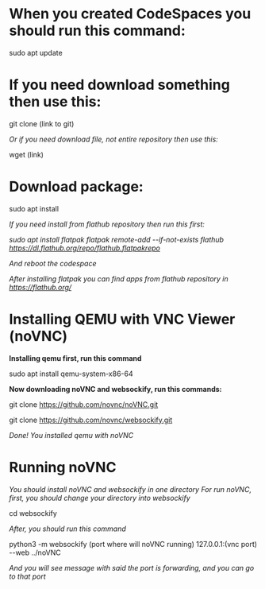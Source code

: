 # When you created CodeSpaces you should run this command:

sudo apt update

# If you need download something then use this:

git clone (link to git)

_Or if you need download file, not entire repository then use this:_

wget (link)

# Download package:

sudo apt install 

_If you need install from flathub repository then run this first:_

_sudo apt install flatpak_
_flatpak remote-add --if-not-exists flathub https://dl.flathub.org/repo/flathub.flatpakrepo_

_And reboot the codespace_

_After installing flatpak you can find apps from flathub repository in https://flathub.org/_

# Installing QEMU with VNC Viewer (noVNC)

__Installing qemu first, run this command__

sudo apt install qemu-system-x86-64

__Now downloading noVNC and websockify, run this commands:__

git clone https://github.com/novnc/noVNC.git

git clone https://github.com/novnc/websockify.git

_Done! You installed qemu with noVNC_

# Running noVNC

_You should install noVNC and websockify in one directory_
_For run noVNC, first, you should change your directory into websockify_

cd websockify

_After, you should run this command_

python3 -m websockify (port where will noVNC running) 127.0.0.1:(vnc port) --web ../noVNC

_And you will see message with said the port is forwarding, and you can go to that port_
